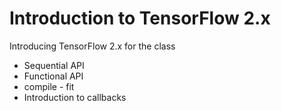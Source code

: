 # Introduction to TensorFlow 2.x

Introducing TensorFlow 2.x for the class
- Sequential API
- Functional API
- compile - fit
- Introduction to callbacks 